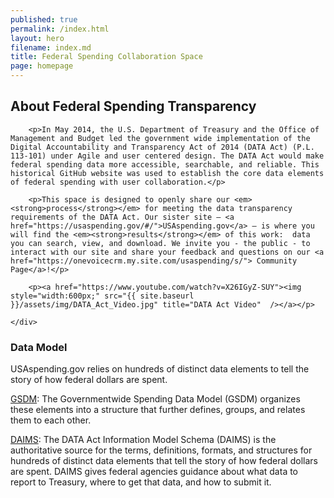 ```yaml
---
published: true
permalink: /index.html
layout: hero
filename: index.md
title: Federal Spending Collaboration Space
page: homepage
---
```



<div class="row">
    <div class="col-md-8">
        <h2 class="mt-0">About Federal Spending Transparency</h2>

        <p>In May 2014, the U.S. Department of Treasury and the Office of Management and Budget led the government wide implementation of the Digital Accountability and Transparency Act of 2014 (DATA Act) (P.L. 113-101) under Agile and user centered design. The DATA Act would make federal spending data more accessible, searchable, and reliable. This historical GitHub website was used to establish the core data elements of federal spending with user collaboration.</p>

        <p>This space is designed to openly share our <em><strong>process</strong></em> for meeting the data transparency requirements of the DATA Act. Our sister site — <a href="https://usaspending.gov/#/">USAspending.gov</a> — is where you will find the <em><strong>results</strong></em> of this work:  data you can search, view, and download. We invite you - the public - to interact with our site and share your feedback and questions on our <a href="https://onevoicecrm.my.site.com/usaspending/s/"> Community Page</a>!</p>

        <p><a href="https://www.youtube.com/watch?v=X26IGyZ-SUY"><img style="width:600px;" src="{{ site.baseurl }}/assets/img/DATA_Act_Video.jpg" title="DATA Act Video"  /></a></p>

    </div>
</div>


<div class="row">
    <div class="col-md-12">
        <div class="panel panel-default">
            <div class="panel-heading">
                <h3>Data Model</h3>
            </div>
            <div class="panel-body">
                <div class="media">
                    <div class="media-left">
                        <span class="glyphicon glyphicon-list-alt"></span>
                    </div>
                    <div class="media-body">
                        <p>USAspending.gov relies on hundreds of distinct data elements to tell the story of how federal dollars are spent.</p> 
                         <p><a href="https://fiscal.treasury.gov/data-transparency/GSDM-current.html" title="GSDM">GSDM</a>: The Governmentwide Spending Data Model (GSDM) organizes these elements into a structure that further defines, groups, and relates them to each other.  
                            </p>
                            <p><a href="https://resources.data.gov/standards/catalog/daims/" title="DAIMS">DAIMS</a>: The DATA Act Information Model Schema (DAIMS) is the authoritative source for the terms, definitions, formats, and structures for hundreds of distinct data elements that tell the story of how federal dollars are spent. DAIMS gives federal agencies guidance about what data to report to Treasury, where to get that data, and how to submit it.
                    </div>
                </div>
            </div>
        </div>
    </div>
</div>
